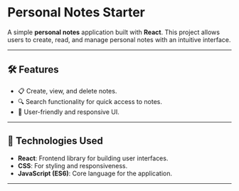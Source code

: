 # Personal Notes Starter

A simple **personal notes** application built with **React**. This project allows users to create, read, and manage personal notes with an intuitive interface.

---

## 🛠 Features

- 📋 Create, view, and delete notes.
- 🔍 Search functionality for quick access to notes.
- 🎨 User-friendly and responsive UI.

---

## 🚀 Technologies Used

- **React**: Frontend library for building user interfaces.
- **CSS**: For styling and responsiveness.
- **JavaScript (ES6)**: Core language for the application.

---
